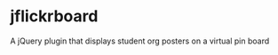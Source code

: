 jflickrboard
============

A jQuery plugin that displays student org posters on a virtual pin board
